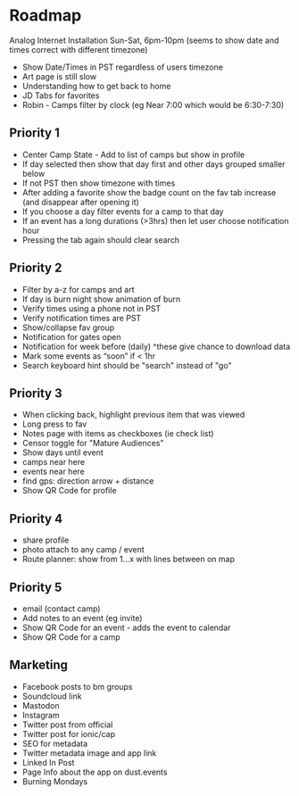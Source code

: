 # Roadmap

Analog Internet Installation
Sun-Sat, 6pm-10pm (seems to show date and times correct with different timezone)

- Show Date/Times in PST regardless of users timezone
- Art page is still slow
- Understanding how to get back to home
- JD Tabs for favorites
- Robin - Camps filter by clock (eg Near 7:00 which would be 6:30-7:30)

## Priority 1
- Center Camp State - Add to list of camps but show in profile
- If day selected then show that day first and other days grouped smaller below
- If not PST then show timezone with times
- After adding a favorite show the badge count on the fav tab increase (and disappear after opening it)
- If you choose a day filter events for a camp to that day
- If an event has a long durations (>3hrs) then let user choose notification hour
- Pressing the tab again should clear search

## Priority 2
- Filter by a-z for camps and art
- If day is burn night show animation of burn
- Verify times using a phone not in PST
- Verify notification times are PST
- Show/collapse fav group
- Notification for gates open
- Notification for week before (daily) ^these give chance to download data
- Mark some events as “soon” if < 1hr
- Search keyboard hint should be "search" instead of "go"

## Priority 3
- When clicking back, highlight previous item that was viewed
- Long press to fav
- Notes page with items as checkboxes (ie check list)
- Censor toggle for "Mature Audiences"
- Show days until event
- camps near here
- events near here
- find gps: direction arrow + distance
- Show QR Code for profile

## Priority 4
- share profile
- photo attach to any camp / event
- Route planner: show from 1...x with lines between on map

## Priority 5
- email (contact camp)
- Add notes to an event (eg invite)
- Show QR Code for an event - adds the event to calendar
- Show QR Code for a camp

## Marketing
- Facebook posts to bm groups
- Soundcloud link
- Mastodon
- Instagram
- Twitter post from official
- Twitter post for ionic/cap
- SEO for metadata
- Twitter metadata image and app link
- Linked In Post
- Page Info about the app on dust.events
- Burning Mondays